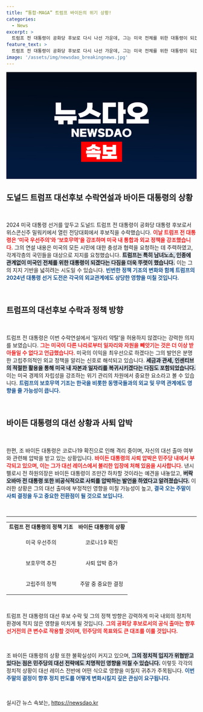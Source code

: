 ```yaml
---
title: “통합·MAGA” 트럼프 바이든의 위기 상황!
categories:
  - News
excerpt: >
  트럼프 전 대통령이 공화당 후보로 다시 나선 가운데, 그는 미국 전체를 위한 대통령이 되겠다고 선언했습니다. 반면, 바이든은 코로나19로 자가 격리에 들어가며 사퇴 압박을 받고 있어 두 후보의 향후 운명이 주목받고 있습니다.
feature_text: >
  트럼프 전 대통령이 공화당 후보로 다시 나선 가운데, 그는 미국 전체를 위한 대통령이 되겠다고 선언했습니다. 반면, 바이든은 코로나19로 자가 격리에 들어가며 사퇴 압박을 받고 있어 두 후보의 향후 운명이 주목받고 있습니다.
image: '/assets/img/newsdao_breakingnews.jpg'
---
```


<p><img src="/assets/img/newsdao_breakingnews.jpg" alt="pcversion 속보" /></p>

<h2 data-ke-size="size26">도널드 트럼프 대선후보 수락연설과 바이든 대통령의 상황</h2>

<p data-ke-size="size16">&nbsp;</p>

<p data-ke-size="size16">2024 미국 대통령 선거를 앞두고 도널드 트럼프 전 대통령이 공화당 대통령 후보로서 위스콘신주 밀워키에서 열린 전당대회에서 후보직을 수락했습니다. <b><span style="color: #ee2323;">이날 트럼프 전 대통령은 ‘미국 우선주의’와 ‘보호무역’을 강조하며 미국 내 통합과 외교 정책을 강조했습니다.</span></b> 그의 연설 내용은 미국의 모든 시민에 대한 충성과 협력을 요청하는 데 주력하였고, 각계각층의 국민들을 대상으로 지지를 요청했습니다. <b><span style="background-color: #21538527;">트럼프는 특히 남녀노소, 인종에 관계없이 미국인 전체를 위한 대통령이 되겠다는 다짐을 더욱 뚜렷이 했습니다.</span></b> 이는 그의 지지 기반을 넓히려는 시도일 수 있습니다. <b><span style="color: #1a5490;">빈번한 정책 기조의 변화와 함께 트럼프의 2024년 대통령 선거 도전은 각국의 외교관계에도 상당한 영향을 미칠 것입니다.</span></b></p>

<p data-ke-size="size16">&nbsp;</p>

<h2 data-ke-size="size26">트럼프의 대선후보 수락과 정책 방향</h2>

<p data-ke-size="size16">&nbsp;</p>

<p data-ke-size="size16">트럼프 전 대통령은 이번 수락연설에서 ‘일자리 약탈’을 허용하지 않겠다는 강력한 의지를 보였습니다. <b><span style="color: #ee2323;">그는 미국이 다른 나라로부터 일자리와 자원을 빼앗기는 것은 더 이상 받아들일 수 없다고 언급했습니다.</span></b> 미국의 이익을 최우선으로 하겠다는 그의 발언은 분명한 고립주의적인 외교 정책을 알리는 신호로 해석되고 있습니다. <b><span style="background-color: #21538527;">세금과 관세, 인센티브의 적절한 활용을 통해 미국 내 자본과 일자리를 복귀시키겠다는 다짐도 포함되었습니다.</span></b> 이는 미국 경제의 자립성을 강조하는 위기 관리의 차원에서 중요한 요소라고 볼 수 있습니다. <b><span style="color: #1a5490;">트럼프의 보호무역 기조는 한국을 비롯한 동맹국들과의 외교 및 무역 관계에도 영향을 줄 가능성이 큽니다.</span></b></p>

<p data-ke-size="size16">&nbsp;</p>

<h2 data-ke-size="size26">바이든 대통령의 대선 상황과 사퇴 압박</h2>

<p data-ke-size="size16">&nbsp;</p>

<p data-ke-size="size16">한편, 조 바이든 대통령은 코로나19 확진으로 인해 격리 중이며, 자신의 대선 출마 여부와 관련해 압박을 받고 있는 상황입니다. <b><span style="color: #ee2323;">바이든 대통령의 사퇴 압박은 민주당 내에서 부각되고 있으며, 이는 그가 대선 레이스에서 불리한 입장에 처해 있음을 시사합니다.</span></b> 낸시 펠로시 전 하원의장은 바이든 대통령이 조만간 하차할 것이라는 예견을 내놓았고, <b><span style="background-color: #21538527;">버락 오바마 전 대통령 또한 비공식적으로 사퇴를 압박하는 발언을 하였다고 알려졌습니다.</span></b> 이러한 상황은 그의 대선 출마에 부정적인 영향을 미칠 가능성이 높고, <b><span style="color: #1a5490;">결국 오는 주말이 사퇴 결정을 두고 중요한 전환점이 될 것으로 보입니다.</span></b></p>

<p data-ke-size="size16">&nbsp;</p>

<hr>

<table style="width: 100%; border-collapse: collapse;">
<tr>
<td style="text-align: center; height: 17px;"><b>트럼프 전 대통령의 정책 기조</b></td>
<td style="text-align: center; height: 17px;"><b>바이든 대통령의 상황</b></td>
</tr>
<tr>
<td style="height: 50px; text-align: center;">미국 우선주의</td>
<td style="height: 50px; text-align: center;">코로나19 확진</td>
</tr>
<tr>
<td style="height: 50px; text-align: center;">보호무역 추진</td>
<td style="height: 50px; text-align: center;">사퇴 압박 증가</td>
</tr>
<tr>
<td style="height: 50px; text-align: center;">고립주의 정책</td>
<td style="height: 50px; text-align: center;">주말 중 중요한 결정</td>
</tr>
</table>

<p data-ke-size="size16">&nbsp;</p>

<p data-ke-size="size16">트럼프 전 대통령의 대선 후보 수락 및 그의 정책 방향은 강력하게 미국 내외의 정치적 환경에 적지 않은 영향을 미치게 될 것입니다. <b><span style="color: #ee2323;">그의 공화당 후보로서의 공식 출마는 향후 선거전의 큰 변수로 작용할 것이며, 민주당의 목표와도 큰 대조를 이룰 것입니다.</span></b></p>

<p data-ke-size="size16">&nbsp;</p>

<p data-ke-size="size16">조 바이든 대통령의 상황 또한 불확실성이 커지고 있으며, <b><span style="background-color: #21538527;">그의 정치적 입지가 위협받고 있다는 점은 민주당의 대선 전략에도 치명적인 영향을 미칠 수 있습니다.</span></b> 이렇듯 각각의 정치적 상황이 대선 레이스 전반에 어떤 식으로 영향을 미칠지 귀추가 주목됩니다. <b><span style="color: #1a5490;">이번 주말의 결정이 향후 정치 판도를 어떻게 변화시킬지 깊은 관심이 요구됩니다.</span></b></p>

<p data-ke-size="size16">&nbsp;</p>
실시간 뉴스 속보는, <a href="https://newsdao.kr" rel="dofollow">https://newsdao.kr</a>


